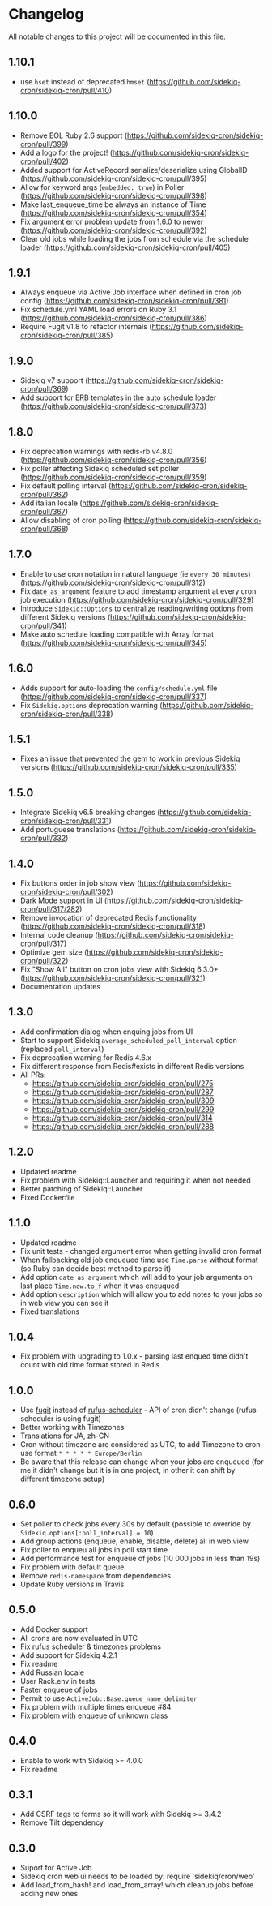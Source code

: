 # Changelog

All notable changes to this project will be documented in this file.

## 1.10.1

- use `hset` instead of deprecated `hmset` (https://github.com/sidekiq-cron/sidekiq-cron/pull/410)

## 1.10.0

- Remove EOL Ruby 2.6 support (https://github.com/sidekiq-cron/sidekiq-cron/pull/399)
- Add a logo for the project! (https://github.com/sidekiq-cron/sidekiq-cron/pull/402)
- Added support for ActiveRecord serialize/deserialize using GlobalID (https://github.com/sidekiq-cron/sidekiq-cron/pull/395)
- Allow for keyword args (`embedded: true`) in Poller (https://github.com/sidekiq-cron/sidekiq-cron/pull/398)
- Make last_enqueue_time be always an instance of Time (https://github.com/sidekiq-cron/sidekiq-cron/pull/354)
- Fix argument error problem update from 1.6.0 to newer (https://github.com/sidekiq-cron/sidekiq-cron/pull/392)
- Clear old jobs while loading the jobs from schedule via the schedule loader (https://github.com/sidekiq-cron/sidekiq-cron/pull/405)

## 1.9.1

- Always enqueue via Active Job interface when defined in cron job config (https://github.com/sidekiq-cron/sidekiq-cron/pull/381)
- Fix schedule.yml YAML load errors on Ruby 3.1 (https://github.com/sidekiq-cron/sidekiq-cron/pull/386)
- Require Fugit v1.8 to refactor internals (https://github.com/sidekiq-cron/sidekiq-cron/pull/385)

## 1.9.0

- Sidekiq v7 support (https://github.com/sidekiq-cron/sidekiq-cron/pull/369)
- Add support for ERB templates in the auto schedule loader (https://github.com/sidekiq-cron/sidekiq-cron/pull/373)

## 1.8.0

- Fix deprecation warnings with redis-rb v4.8.0 (https://github.com/sidekiq-cron/sidekiq-cron/pull/356)
- Fix poller affecting Sidekiq scheduled set poller (https://github.com/sidekiq-cron/sidekiq-cron/pull/359)
- Fix default polling interval (https://github.com/sidekiq-cron/sidekiq-cron/pull/362)
- Add italian locale (https://github.com/sidekiq-cron/sidekiq-cron/pull/367)
- Allow disabling of cron polling (https://github.com/sidekiq-cron/sidekiq-cron/pull/368)

## 1.7.0

- Enable to use cron notation in natural language (ie `every 30 minutes`) (https://github.com/sidekiq-cron/sidekiq-cron/pull/312)
- Fix `date_as_argument` feature to add timestamp argument at every cron job execution (https://github.com/sidekiq-cron/sidekiq-cron/pull/329)
- Introduce `Sidekiq::Options` to centralize reading/writing options from different Sidekiq versions (https://github.com/sidekiq-cron/sidekiq-cron/pull/341)
- Make auto schedule loading compatible with Array format (https://github.com/sidekiq-cron/sidekiq-cron/pull/345)

## 1.6.0

- Adds support for auto-loading the `config/schedule.yml` file (https://github.com/sidekiq-cron/sidekiq-cron/pull/337)
- Fix `Sidekiq.options` deprecation warning (https://github.com/sidekiq-cron/sidekiq-cron/pull/338)

## 1.5.1

-  Fixes an issue that prevented the gem to work in previous Sidekiq versions (https://github.com/sidekiq-cron/sidekiq-cron/pull/335)

## 1.5.0

- Integrate Sidekiq v6.5 breaking changes (https://github.com/sidekiq-cron/sidekiq-cron/pull/331)
- Add portuguese translations (https://github.com/sidekiq-cron/sidekiq-cron/pull/332)

## 1.4.0

- Fix buttons order in job show view (https://github.com/sidekiq-cron/sidekiq-cron/pull/302)
- Dark Mode support in UI (https://github.com/sidekiq-cron/sidekiq-cron/pull/317/282)
- Remove invocation of deprecated Redis functionality (https://github.com/sidekiq-cron/sidekiq-cron/pull/318)
- Internal code cleanup (https://github.com/sidekiq-cron/sidekiq-cron/pull/317)
- Optimize gem size (https://github.com/sidekiq-cron/sidekiq-cron/pull/322)
- Fix "Show All" button on cron jobs view with Sidekiq 6.3.0+ (https://github.com/sidekiq-cron/sidekiq-cron/pull/321)
- Documentation updates

## 1.3.0

- Add confirmation dialog when enquing jobs from UI
- Start to support Sidekiq `average_scheduled_poll_interval` option (replaced `poll_interval`)
- Fix deprecation warning for Redis 4.6.x
- Fix different response from Redis#exists in different Redis versions
- All PRs:
  - https://github.com/sidekiq-cron/sidekiq-cron/pull/275
  - https://github.com/sidekiq-cron/sidekiq-cron/pull/287
  - https://github.com/sidekiq-cron/sidekiq-cron/pull/309
  - https://github.com/sidekiq-cron/sidekiq-cron/pull/299
  - https://github.com/sidekiq-cron/sidekiq-cron/pull/314
  - https://github.com/sidekiq-cron/sidekiq-cron/pull/288

## 1.2.0

- Updated readme
- Fix problem with Sidekiq::Launcher and requiring it when not needed
- Better patching of Sidekiq::Launcher
- Fixed Dockerfile

## 1.1.0

- Updated readme
- Fix unit tests - changed argument error when getting invalid cron format
- When fallbacking old job enqueued time use `Time.parse` without format (so Ruby can decide best method to parse it)
- Add option `date_as_argument` which will add to your job arguments on last place `Time.now.to_f` when it was eneuqued
- Add option `description` which will allow you to add notes to your jobs so in web view you can see it
- Fixed translations

## 1.0.4

- Fix problem with upgrading to 1.0.x - parsing last enqued time didn't count with old time format stored in Redis

## 1.0.0

- Use [fugit](https://github.com/floraison/fugit) instead of [rufus-scheduler](https://github.com/jmettraux/rufus-scheduler) - API of cron didn't change (rufus scheduler is using fugit)
- Better working with Timezones
- Translations for JA, zh-CN
- Cron without timezone are considered as UTC, to add Timezone to cron use format `* * * * * Europe/Berlin`
- Be aware that this release can change when your jobs are enqueued (for me it didn't change but it is in one project, in other it can shift by different timezone setup)

## 0.6.0

- Set poller to check jobs every 30s by default (possible to override by `Sidekiq.options[:poll_interval] = 10`)
- Add group actions (enqueue, enable, disable, delete) all in web view
- Fix poller to enqueu all jobs in poll start time
- Add performance test for enqueue of jobs (10 000 jobs in less than 19s)
- Fix problem with default queue
- Remove `redis-namespace` from dependencies
- Update Ruby versions in Travis

## 0.5.0

- Add Docker support
- All crons are now evaluated in UTC
- Fix rufus scheduler & timezones problems
- Add support for Sidekiq 4.2.1
- Fix readme
- Add Russian locale
- User Rack.env in tests
- Faster enqueue of jobs
- Permit to use `ActiveJob::Base.queue_name_delimiter`
- Fix problem with multiple times enqueue #84
- Fix problem with enqueue of unknown class

## 0.4.0

- Enable to work with Sidekiq >= 4.0.0
- Fix readme

## 0.3.1

- Add CSRF tags to forms so it will work with Sidekiq >= 3.4.2
- Remove Tilt dependency

## 0.3.0

- Suport for Active Job
- Sidekiq cron web ui needs to be loaded by: require 'sidekiq/cron/web'
- Add load_from_hash! and load_from_array! which cleanup jobs before adding new ones
